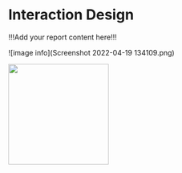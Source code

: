 # Interaction Design

!!!Add your report content here!!!

![image info](Screenshot 2022-04-19 134109.png)

<img src="(Screenshot 2022-04-19 134109.png" width = "200">
